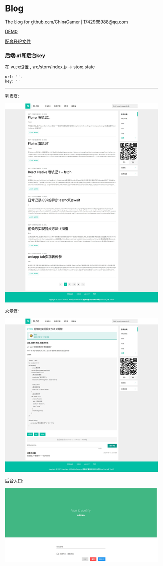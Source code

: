 # Blog
The blog for github.com/ChinaGamer | 1742968988@qq.com

[DEMO](https://personal-station.cn/blog)

[配套PHP文件](https://personal-station.cn/blog_php.txt)

### 后端url和后台key

在 vuex设置 , src/store/index.js -> store.state

```
url: '', 
key: ''
```

---
列表页:  


![image](https://github.com/ChinaGamer/Images/blob/master/blog/a.jpeg)  
  
  
文章页:  


![image](https://github.com/ChinaGamer/Images/blob/master/blog/c.jpeg)  
  
  
后台入口:


![image](https://github.com/ChinaGamer/Images/blob/master/blog/b.jpeg)
